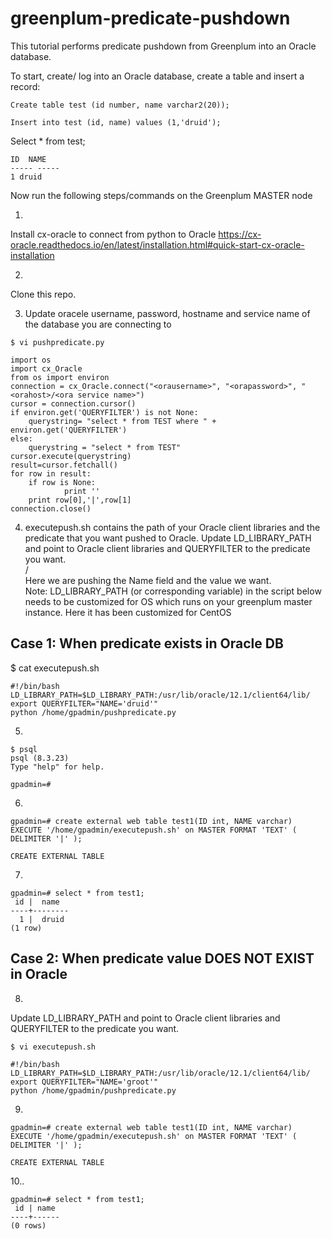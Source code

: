 # greenplum-predicate-pushdown

This tutorial performs predicate pushdown from Greenplum into an Oracle database.

To start, create/ log into an Oracle database, create a table and insert a record:
 
`Create table test (id number, name varchar2(20));`

`Insert into test (id, name) values (1,'druid');`

Select * from test;
```
ID  NAME                
----- -----
1 druid           	
```

Now run the following steps/commands on the Greenplum MASTER node

1.

Install cx-oracle to connect from python to Oracle
https://cx-oracle.readthedocs.io/en/latest/installation.html#quick-start-cx-oracle-installation 

2.
 
Clone this repo.
 
3. Update oracele username, password, hostname and service name of the database you are connecting to
 
`$ vi pushpredicate.py `

```
import os
import cx_Oracle
from os import environ
connection = cx_Oracle.connect("<orausername>", "<orapassword>", "<orahost>/<ora service name>")
cursor = connection.cursor()
if environ.get('QUERYFILTER') is not None:
	querystring= "select * from TEST where " + environ.get('QUERYFILTER')
else:
	querystring = "select * from TEST"
cursor.execute(querystring)
result=cursor.fetchall()
for row in result:
	if row is None:
    		print ''
	print row[0],'|',row[1]
connection.close()
```

4. executepush.sh contains the path of your Oracle client libraries and the predicate that you want pushed to Oracle.
Update LD_LIBRARY_PATH and point to Oracle client libraries and QUERYFILTER to the predicate you want.
<br>/<br/>
Here we are pushing the Name field and the value we want. <br/>
Note: LD_LIBRARY_PATH (or corresponding variable) in the script below needs to be customized for OS which runs on your greenplum master instance. Here it has been customized for CentOS

## Case 1: When predicate exists in Oracle DB

$ cat executepush.sh 

```
#!/bin/bash
LD_LIBRARY_PATH=$LD_LIBRARY_PATH:/usr/lib/oracle/12.1/client64/lib/
export QUERYFILTER="NAME='druid'"
python /home/gpadmin/pushpredicate.py
 ```
5.
```
$ psql
psql (8.3.23)
Type "help" for help.
 
gpadmin=#
``` 
6.
```
gpadmin=# create external web table test1(ID int, NAME varchar) EXECUTE '/home/gpadmin/executepush.sh' on MASTER FORMAT 'TEXT' ( DELIMITER '|' );
 
CREATE EXTERNAL TABLE
 ```
 7.
``` 
gpadmin=# select * from test1;
 id |  name 
----+--------
  1 |  druid
(1 row)
 ```
##  Case 2: When predicate value DOES NOT EXIST in Oracle 

8.
Update LD_LIBRARY_PATH and point to Oracle client libraries and QUERYFILTER to the predicate you want.

`$ vi executepush.sh `
``` 
#!/bin/bash
LD_LIBRARY_PATH=$LD_LIBRARY_PATH:/usr/lib/oracle/12.1/client64/lib/
export QUERYFILTER="NAME='groot'"
python /home/gpadmin/pushpredicate.py
 ```
9.
```
gpadmin=# create external web table test1(ID int, NAME varchar) EXECUTE '/home/gpadmin/executepush.sh' on MASTER FORMAT 'TEXT' ( DELIMITER '|' );
 
CREATE EXTERNAL TABLE
``` 
10..
``` 
gpadmin=# select * from test1;
 id | name
----+------
(0 rows)
```
